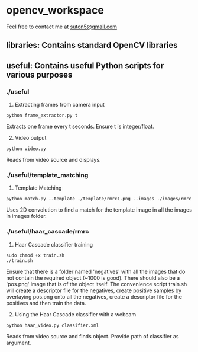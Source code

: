 # opencv_workspace
Feel free to contact me at suton5@gmail.com
## libraries: Contains standard OpenCV libraries
## useful: Contains useful Python scripts for various purposes


### ./useful

1. Extracting frames from camera input
```
python frame_extractor.py t
```
Extracts one frame every t seconds. Ensure t is integer/float.

2. Video output
```
python video.py
```
Reads from video source and displays.


### ./useful/template_matching

1. Template Matching
```
python match.py --template ./template/rmrc1.png --images ./images/rmrc
```
Uses 2D convolution to find a match for the template image in all the images in images folder.


### ./useful/haar_cascade/rmrc

1. Haar Cascade classifier training
```
sudo chmod +x train.sh
./train.sh
```
Ensure that there is a folder named 'negatives' with all the images that do not contain the required object (~1000 is good). There should also be a 'pos.png' image that is of the object itself. The convenience script train.sh will create a descriptor file for the negatives, create positive samples by overlaying pos.png onto all the negatives, create a descriptor file for the positives and then train the data.

2. Using the Haar Cascade classifier with a webcam
```
python haar_video.py classifier.xml
```
Reads from video source and finds object. Provide path of classifier as argument.
